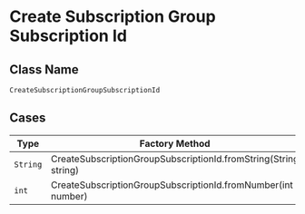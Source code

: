 
# Create Subscription Group Subscription Id

## Class Name

`CreateSubscriptionGroupSubscriptionId`

## Cases

| Type | Factory Method |
|  --- | --- |
| `String` | CreateSubscriptionGroupSubscriptionId.fromString(String string) |
| `int` | CreateSubscriptionGroupSubscriptionId.fromNumber(int number) |

